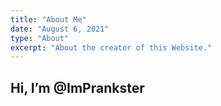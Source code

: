 ```yaml
---
title: "About Me"
date: "August 6, 2021"
type: "About"
excerpt: "About the creator of this Website."
---
```


## Hi, I’m @ImPrankster

